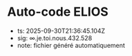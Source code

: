 # Auto-code ELIOS
- ts: 2025-09-30T21:36:45.104Z
- sig: ∞.je.toi.nous.432.528
- note: fichier généré automatiquement